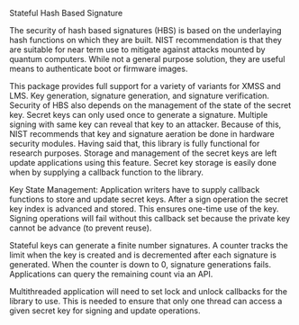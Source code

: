 
Stateful Hash Based Signature

The security of hash based signatures (HBS) is based on the underlaying hash functions on which they are built.
NIST recommendation is that they are suitable for near term use to mitigate against attacks mounted by quantum computers.
While not a general purpose solution, they are useful means to authenticate boot or firmware images.

This package provides full support for a variety of variants for XMSS and LMS. 
Key generation, signature generation, and signature verification. 
Security of HBS also depends on the management of the state of the secret key. Secret keys can only used once to generate a signature.
Multiple signing with same key can reveal that key to an attacker.
Because of this, NIST recommends that key and signature aeration be done in hardware security modules.
Having said that, this library is fully functional for research purposes. Storage and management of the secret keys are left update applications using this feature.
Secret key storage is easily done when by supplying a callback function to the library.


Key State Management:
Application writers have to supply callback functions to store and update secret keys.
After a sign operation the secret key index is advanced and stored. This ensures one-time use of the key.
Signing operations will fail without this callback set because the private key cannot be advance (to prevent reuse).

Stateful keys can generate a finite number signatures. A counter tracks the limit when the key is created and is decremented after each signature is generated.
When the counter is down to 0, signature generations fails. Applications can query the remaining count via an API.

Multithreaded application will need to set lock and unlock callbacks for the library to use. This is needed to ensure that only one thread can access a given secret key
for signing and update operations.


